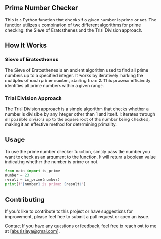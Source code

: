 ## Prime Number Checker
This is a Python function that checks if a given number is prime or not. The function utilizes a combination of two different algorithms for prime checking: the Sieve of Eratosthenes and the Trial Division approach.

## How It Works
### Sieve of Eratosthenes
The Sieve of Eratosthenes is an ancient algorithm used to find all prime numbers up to a specified integer. It works by iteratively marking the multiples of each prime number, starting from 2. This process efficiently identifies all prime numbers within a given range.

### Trial Division Approach
The Trial Division approach is a simple algorithm that checks whether a number is divisible by any integer other than 1 and itself. It iterates through all possible divisors up to the square root of the number being checked, making it an effective method for determining primality.

## Usage
To use the prime number checker function, simply pass the number you want to check as an argument to the function. It will return a boolean value indicating whether the number is prime or not.

```python
from main import is_prime
number = 23
result = is_prime(number)
print(f"{number} is prime: {result}")
```

## Contributing
If you'd like to contribute to this project or have suggestions for improvement, please feel free to submit a pull request or open an issue.

Contact
If you have any questions or feedback, feel free to reach out to me at [abusisiaya@gmai.com].
